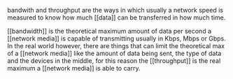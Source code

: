 bandwith and throughput are the ways in which usually a network speed is measured to know how much [[data]]  can be transferred in how much time.

[[bandwidth]] is the theoretical maximum amount of data per second a [[network media]] is capable of transmitting usually in Kbps, Mbps or Gbps.
In the real world however, there are things that can limit the theoretical max of a [[network media]] like the amount of data being sent, the type of data and the devices in the middle, for this reason the [[throughput]] is the real maximum a [[network media]] is able to carry.